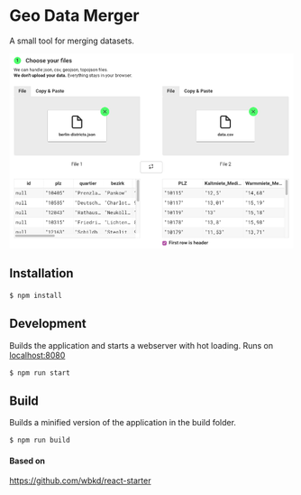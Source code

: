 # Geo Data Merger

A small tool for merging datasets.

![screenshot](/screenshot.png)

## Installation

```sh
$ npm install
```

## Development

Builds the application and starts a webserver with hot loading.
Runs on [localhost:8080](http://localhost:8080/)

```sh
$ npm run start
```

## Build

Builds a minified version of the application in the build folder.

```sh
$ npm run build
```

#### Based on

https://github.com/wbkd/react-starter
